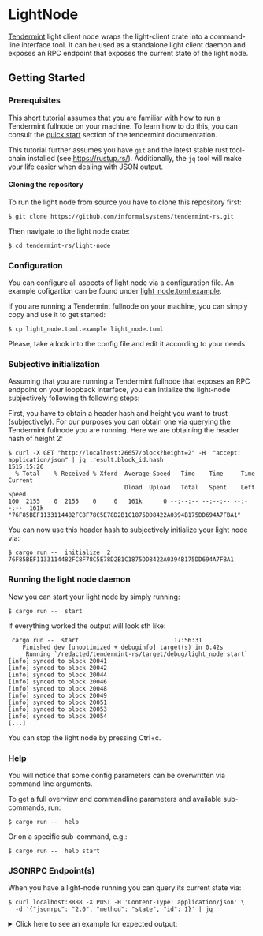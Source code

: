# LightNode

[Tendermint] light client node wraps the light-client crate into a command-line interface tool. 
It can be used as a standalone light client daemon and exposes an RPC endpoint 
that exposes the current state of the light node. 

## Getting Started

### Prerequisites

This short tutorial assumes that you are familiar with how to run a Tendermint fullnode on your machine. To learn how to do this, you can consult the [quick start] section of the tendermint documentation.

This tutorial further assumes you have `git` and the latest stable rust tool-chain installed (see https://rustup.rs/).
Additionally, the `jq` tool will make your life easier when dealing with JSON output.

#### Cloning the repository

To run the light node from source you have to clone this repository first:
```
$ git clone https://github.com/informalsystems/tendermint-rs.git
```

Then navigate to the light node crate:
```
$ cd tendermint-rs/light-node
```

### Configuration

You can configure all aspects of light node via a configuration file. 
An example cofigartion can be found under [light_node.toml.example](light_node.toml.example). 

If you are running a Tendermint fullnode on your machine, you can simply copy and use it to get started:
```
$ cp light_node.toml.example light_node.toml
``` 
Please, take a look into the config file and edit it according to your needs.

### Subjective initialization
Assuming that you are running a Tendermint fullnode that exposes an RPC endpoint on your loopback interface, you can intialize the light-node subjectively following th following steps:

First, you have to obtain a header hash and height you want to trust (subjectively). For our purposes you can obtain one via querying the Tendermint fullnode you are running. 
Here we are obtaining the header hash of height 2: 
```
$ curl -X GET "http://localhost:26657/block?height=2" -H  "accept: application/json" | jq .result.block_id.hash                                              1515:15:26
  % Total    % Received % Xferd  Average Speed   Time    Time     Time  Current
                                 Dload  Upload   Total   Spent    Left  Speed
100  2155    0  2155    0     0   161k      0 --:--:-- --:--:-- --:--:--  161k
"76F85BEF1133114482FC8F78C5E78D2B1C1875DD8422A0394B175DD694A7FBA1"
```

You can now use this header hash to subjectively initialize your light node via:
```
$ cargo run --  initialize  2 76F85BEF1133114482FC8F78C5E78D2B1C1875DD8422A0394B175DD694A7FBA1
```

### Running the light node daemon

Now you can start your light node by simply running:
```
$ cargo run --  start                             
```

If everything worked the output will look sth like:
```
 cargo run --  start                           17:56:31
    Finished dev [unoptimized + debuginfo] target(s) in 0.42s
     Running `/redacted/tendermint-rs/target/debug/light_node start`
[info] synced to block 20041
[info] synced to block 20042
[info] synced to block 20044
[info] synced to block 20046
[info] synced to block 20048
[info] synced to block 20049
[info] synced to block 20051
[info] synced to block 20053
[info] synced to block 20054
[...]
```

You can stop the light node by pressing Ctrl+c.

### Help

You will notice that some config parameters can be overwritten via command line arguments. 

To get a full overview and commandline parameters and available sub-commands, run:

```
$ cargo run --  help
```
Or on a specific sub-command, e.g.:
 ```shell script
$ cargo run --  help start
 ```

### JSONRPC Endpoint(s)

When you have a light-node running you can query its current state via:
```
$ curl localhost:8888 -X POST -H 'Content-Type: application/json' \
  -d '{"jsonrpc": "2.0", "method": "state", "id": 1}' | jq
```

<details>
  <summary>Click here to see an example for expected output:</summary>
  
  ```json
$ curl localhost:8888 -X POST -H 'Content-Type: application/json' \
  -d '{"jsonrpc": "2.0", "method": "state", "id": 1}' | jq 
  % Total    % Received % Xferd  Average Speed   Time    Time     Time  Current
                                 Dload  Upload   Total   Spent    Left  Speed
100  1902  100  1856  100    46   164k   4181 --:--:-- --:--:-- --:--:--  168k
{
  "jsonrpc": "2.0",
  "result": {
    "next_validator_set": {
      "validators": [
        {
          "address": "AD358F20C8CE80889E0F0248FDDC454595D632AE",
          "proposer_priority": "0",
          "pub_key": {
            "type": "tendermint/PubKeyEd25519",
            "value": "uo9rbgR5J0kuED0C529bTa6mcHZ4uXDjJRdg1k8proY="
          },
          "voting_power": "10"
        }
      ]
    },
    "provider": "BADFADAD0BEFEEDC0C0ADEADBEEFC0FFEEFACADE",
    "signed_header": {
      "commit": {
        "block_id": {
          "hash": "76F85BEF1133114482FC8F78C5E78D2B1C1875DD8422A0394B175DD694A7FBA1",
          "parts": {
            "hash": "568F279E3F59FBE3CABEACE7A3C028C15CA6A902F9D77DDEBA3BFCB9514E2881",
            "total": "1"
          }
        },
        "height": "2",
        "round": "0",
        "signatures": [
          {
            "block_id_flag": 2,
            "signature": "sN3e6bzKLeIFNRptQ4SytBDLZJA53e92D6FWTll5Lq8Wdg4fVzxya6qx3SHFU82ukuj8jKmBMkwTTJsb8xThCQ==",
            "timestamp": "2020-07-10T12:39:06.977628900Z",
            "validator_address": "AD358F20C8CE80889E0F0248FDDC454595D632AE"
          }
        ]
      },
      "header": {
        "app_hash": "0000000000000000",
        "chain_id": "dockerchain",
        "consensus_hash": "048091BC7DDC283F77BFBF91D73C44DA58C3DF8A9CBC867405D8B7F3DAADA22F",
        "data_hash": null,
        "evidence_hash": null,
        "height": "2",
        "last_block_id": {
          "hash": "F008EACA817CF6A3918CF7A6FD44F1F2464BB24D25A7EDB45A03E8783E9AB438",
          "parts": {
            "hash": "BF5130E879A02AC4BB83E392732ED4A37BE2F01304A615467EE7960858774E57",
            "total": "1"
          }
        },
        "last_commit_hash": "474496740A2EAA967EED02B239DA302BAF696AE36AEA78F7FEFCE4A77CCA5B33",
        "last_results_hash": null,
        "next_validators_hash": "74F2AC2B6622504D08DD2509E28CE731985CFE4D133C9DB0CB85763EDCA95AA3",
        "proposer_address": "AD358F20C8CE80889E0F0248FDDC454595D632AE",
        "time": "2020-07-10T12:39:05.977628900Z",
        "validators_hash": "74F2AC2B6622504D08DD2509E28CE731985CFE4D133C9DB0CB85763EDCA95AA3",
        "version": {
          "app": "1",
          "block": "10"
        }
      }
    },
    "validator_set": {
      "validators": [
        {
          "address": "AD358F20C8CE80889E0F0248FDDC454595D632AE",
          "proposer_priority": "0",
          "pub_key": {
            "type": "tendermint/PubKeyEd25519",
            "value": "uo9rbgR5J0kuED0C529bTa6mcHZ4uXDjJRdg1k8proY="
          },
          "voting_power": "10"
        }
      ]
    }
  },
  "id": 1
}

```

</details>


[quick start]: https://github.com/tendermint/tendermint/blob/master/docs/introduction/quick-start.md
[Tendermint]: https://github.com/tendermint/tendermint